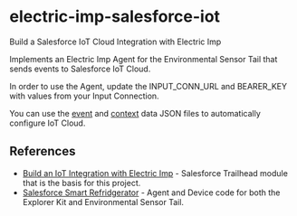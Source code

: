 # electric-imp-salesforce-iot
Build a Salesforce IoT Cloud Integration with Electric Imp

Implements an Electric Imp Agent for the Environmental Sensor Tail that sends events to Salesforce IoT Cloud.

In order to use the Agent, update the INPUT_CONN_URL and BEARER_KEY with values from your Input Connection.

You can use the [event](https://raw.githubusercontent.com/shadit/electric-imp-salesforce-iot/master/Freezer_Event.json) and [context](https://raw.githubusercontent.com/shadit/electric-imp-salesforce-iot/master/Freezer_Context.json) data JSON files to automatically configure IoT Cloud.

## References
* [Build an IoT Integration with Electric Imp](https://trailhead.salesforce.com/projects/workshop-electric-imp) - Salesforce Trailhead module that is the basis for this project.
* [Salesforce Smart Refridgerator](https://github.com/electricimp/Salesforce/blob/master/examples/SmartRefrigerator/README.md) - Agent and Device code for both the Explorer Kit and Environmental Sensor Tail.
